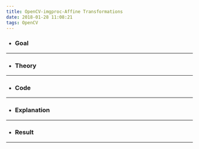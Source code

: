 ```yaml
---
title: OpenCV-imgproc-Affine Transformations
date: 2018-01-28 11:08:21
tags: OpenCV
---
```

- ### Goal

---
- ### Theory

---
- ### Code

---
- ### Explanation

---
- ### Result

---
